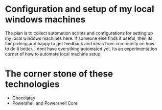 # Configuration and setup of my local windows machines

The plan is to collect automation scripts and configurations for setting up my local windows machines here. If someone else finds it useful, then its fair picking and happy to get feedback and ideas from community on how to do it better. I dont have everything automated yet.
Its an experimentation corner of how to automate local machine setup.

# The corner stone of these technologies

- Chocolatey
- Powershell and Powershell Core 
